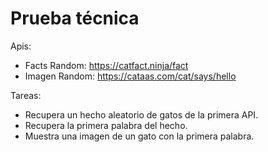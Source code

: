 
# Prueba técnica


Apis:

- Facts Random: https://catfact.ninja/fact
- Imagen Random: https://cataas.com/cat/says/hello

Tareas:

- Recupera un hecho aleatorio de gatos de la primera API.
- Recupera la primera palabra del hecho.
- Muestra una imagen de un gato con la primera palabra.
